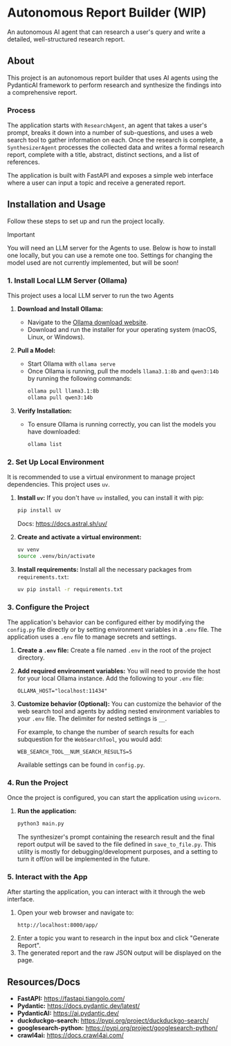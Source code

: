 # Autonomous Report Builder (WIP)

An autonomous AI agent that can research a user's query and write a detailed, well-structured research report.

## About

This project is an autonomous report builder that uses AI agents using the PydanticAI framework to perform research and synthesize the findings into a comprehensive report. 

### Process
The application starts with `ResearchAgent`, an agent that takes a user's prompt, breaks it down into a number of sub-questions, and uses a web search tool to gather information on each. Once the research is complete, a `SynthesizerAgent` processes the collected data and writes a formal research report, complete with a title, abstract, distinct sections, and a list of references.

The application is built with FastAPI and exposes a simple web interface where a user can input a topic and receive a generated report.

## Installation and Usage

Follow these steps to set up and run the project locally. 

> [!IMPORTANT]
> You will need an LLM server for the Agents to use. Below is how to install one locally, but you can use a remote one too. Settings for changing the model used are not currently implemented, but will be soon!

### 1. Install Local LLM Server (Ollama)

This project uses a local LLM server to run the two Agents

1.  **Download and Install Ollama:**
    * Navigate to the [Ollama download website](https://ollama.com/download).
    * Download and run the installer for your operating system (macOS, Linux, or Windows).

2.  **Pull a Model:**
    * Start Ollama with
      `ollama serve`
    * Once Ollama is running, pull the models `llama3.1:8b` and `qwen3:14b` by running the following commands:
        ```bash
        ollama pull llama3.1:8b
        ollama pull qwen3:14b
        ```

3.  **Verify Installation:**
    * To ensure Ollama is running correctly, you can list the models you have downloaded:
        ```bash
        ollama list
        ```

### 2. Set Up Local Environment

It is recommended to use a virtual environment to manage project dependencies. This project uses `uv`. 

1.  **Install `uv`:**
    If you don't have `uv` installed, you can install it with pip:
    ```bash
    pip install uv
    ```
    Docs: https://docs.astral.sh/uv/

2.  **Create and activate a virtual environment:**
    ```bash
    uv venv
    source .venv/bin/activate
    ```

3.  **Install requirements:**
    Install all the necessary packages from `requirements.txt`:
    ```bash
    uv pip install -r requirements.txt
    ```

### 3. Configure the Project

The application's behavior can be configured either by modifying the `config.py` file directly or by setting environment variables in a `.env` file. The application uses a `.env` file to manage secrets and settings.

1.  **Create a `.env` file:**
    Create a file named `.env` in the root of the project directory.

2.  **Add required environment variables:**
    You will need to provide the host for your local Ollama instance. Add the following to your `.env` file:
    ```
    OLLAMA_HOST="localhost:11434"
    ```

3.  **Customize behavior (Optional):**
    You can customize the behavior of the web search tool and agents by adding nested environment variables to your `.env` file. The delimiter for nested settings is `__`.

    For example, to change the number of search results for each subquestion for the `WebSearchTool`, you would add:
    ```
    WEB_SEARCH_TOOL__NUM_SEARCH_RESULTS=5
    ```
    Available settings can be found in `config.py`.

### 4. Run the Project

Once the project is configured, you can start the application using `uvicorn`.

1.  **Run the application:**
    ```bash
    python3 main.py
    ```
    The synthesizer's prompt containing the research result and the final report output will be saved to the file defined in `save_to_file.py`. This utility is mostly for debugging/development purposes, and a setting to turn it off/on will be implemented in the future.

### 5. Interact with the App

After starting the application, you can interact with it through the web interface.

1.  Open your web browser and navigate to:
    ```
    http://localhost:8000/app/
    ```
2.  Enter a topic you want to research in the input box and click "Generate Report".
3.  The generated report and the raw JSON output will be displayed on the page.

## Resources/Docs

-   **FastAPI:** https://fastapi.tiangolo.com/
-   **Pydantic:** https://docs.pydantic.dev/latest/
-   **PydanticAI:** https://ai.pydantic.dev/
-   **duckduckgo-search:** https://pypi.org/project/duckduckgo-search/
-   **googlesearch-python:** https://pypi.org/project/googlesearch-python/
-   **crawl4ai:** https://docs.crawl4ai.com/